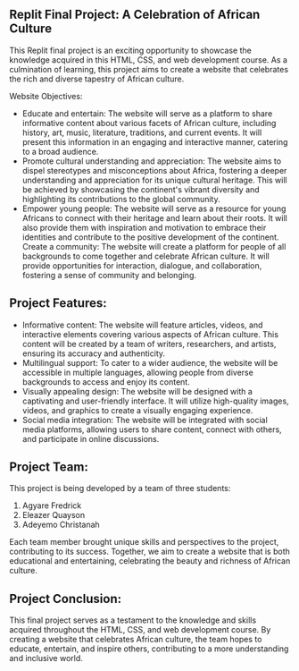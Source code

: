 
<h2>Replit Final Project: A Celebration of African Culture</h2>


This Replit final project is an exciting opportunity to showcase the knowledge acquired in this HTML, CSS, and web development course. As a culmination of learning, this project aims to create a website that celebrates the rich and diverse tapestry of African culture.

Website Objectives:

<ul>
<li>Educate and entertain: The website will serve as a platform to share informative content about various facets of African culture, including history, art, music, literature, traditions, and current events. It will present this information in an engaging and interactive manner, catering to a broad audience.</li>
<li>Promote cultural understanding and appreciation: The website aims to dispel stereotypes and misconceptions about Africa, fostering a deeper understanding and appreciation for its unique cultural heritage. This will be achieved by showcasing the continent's vibrant diversity and highlighting its contributions to the global community.</li>
<li>Empower young people: The website will serve as a resource for young Africans to connect with their heritage and learn about their roots. It will also provide them with inspiration and motivation to embrace their identities and contribute to the positive development of the continent.
Create a community: The website will create a platform for people of all backgrounds to come together and celebrate African culture. It will provide opportunities for interaction, dialogue, and collaboration, fostering a sense of community and belonging.</li>
</ul>
  
<h2>Project Features:</h2>

<ul>
<li>Informative content: The website will feature articles, videos, and interactive elements covering various aspects of African culture. This content will be created by a team of writers, researchers, and artists, ensuring its accuracy and authenticity.</li>

<li>Multilingual support: To cater to a wider audience, the website will be accessible in multiple languages, allowing people from diverse backgrounds to access and enjoy its content.</li>

<li>Visually appealing design: The website will be designed with a captivating and user-friendly interface. It will utilize high-quality images, videos, and graphics to create a visually engaging experience.</li>

<li>Social media integration: The website will be integrated with social media platforms, allowing users to share content, connect with others, and participate in online discussions.</li>
</ul>


<h2>Project Team:</h2>

This project is being developed by a team of three students:

<ol>
<li>Agyare Fredrick</li>
<li>Eleazer Quayson</li>
<li>Adeyemo Christanah</li>
</ol>

Each team member brought unique skills and perspectives to the project, contributing to its success. Together, we aim to create a website that is both educational and entertaining, celebrating the beauty and richness of African culture.

<h2>Project Conclusion:</h2>

This final project serves as a testament to the knowledge and skills acquired throughout the HTML, CSS, and web development course. By creating a website that celebrates African culture, the team hopes to educate, entertain, and inspire others, contributing to a more understanding and inclusive world.